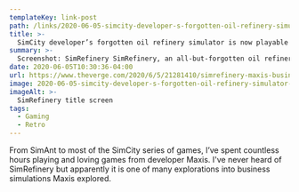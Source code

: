 ```yaml
---
templateKey: link-post
path: /links/2020-06-05-simcity-developer-s-forgotten-oil-refinery-simulator-is-now-playable-online
title: >-
  SimCity developer’s forgotten oil refinery simulator is now playable online
summary: >-
  Screenshot: SimRefinery SimRefinery, an all-but-forgotten oil refinery simulator from the studio behind SimCity, has been rediscovered and uploaded to the web as a playable game, ArsTechnica reports.
date: 2020-06-05T10:30:36-04:00
url: https://www.theverge.com/2020/6/5/21281410/simrefinery-maxis-business-solutions-oil-refinery-simulator-discovered-internet-archive
image: 2020-06-05-simcity-developer-s-forgotten-oil-refinery-simulator-is-now-playable-online.jpeg
imageAlt: >-
  SimRefinery title screen
tags:
  - Gaming
  - Retro
---
```


From SimAnt to most of the SimCity series of games, I’ve spent countless hours playing and loving games from developer Maxis. I've never heard of SimRefinery but apparently it is one of many explorations into business simulations Maxis explored.
